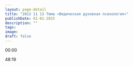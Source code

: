 ```yaml
---
layout: page-detail
title: "2012 11 13 Тема «Ведическая духовная психология»"
publishDate: 01-01-2025
description: ""
tags:
image:
draft: false
---
```


00:00 

48:19 

  
